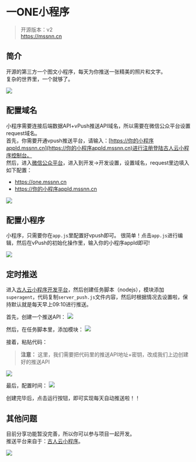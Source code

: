 # 一ONE小程序

> 开源版本：v2    
> https://mssnn.cn

## 简介
开源的第三方一个图文小程序，每天为你推送一张精美的照片和文字。    
复杂的世界里，一个就够了。

![](https://i.loli.net/2019/01/27/5c4c8454c5e31.jpg)

## 配置域名
小程序需要连接后端数据API+vPush推送API域名，所以需要在微信公众平台设置request域名。    
首先，你需要开通vpush推送平台，请输入：[https://你的小程序appId.mssnn.cn](https://你的小程序appId.mssnn.cn)进行注册登陆古人云小程序控制台。   
然后，进入[微信公众平台](https://mp.weixin.qq.com)，进入到开发->开发设置，设置域名，request里边填入如下配置：

- https://one.mssnn.cn
- https://你的小程序appId.mssnn.cn

![](https://i.loli.net/2019/01/26/5c4c7e5ed9db0.jpg)

## 配置小程序
小程序，只需要你在`app.js`里配置好vpush即可。 
很简单！点击`app.js`进行编辑，然后在vPush的初始化操作里，输入你的小程序appId即可!

![](https://i.loli.net/2019/01/26/5c4c7d5e2f974.jpg)

## 定时推送
进入[古人云小程序开发平台](https://mssnn.cn)，然后创建任务脚本（nodejs），模块添加`superagent`，代码复制`server_push.js`文件内容，然后时根据情况去设置啦，保持默认就是每天早上09:10进行推送。

首先，创建一个推送API：
![](https://i.loli.net/2019/01/27/5c4d3f78c0631.jpg)

然后，在任务脚本里，添加模块：
![](https://i.loli.net/2019/01/27/5c4d2d2cbd8b4.jpg)

接着，粘贴代码：
> **注意：** 这里，我们需要把代码里的推送API地址+密钥，改成我们上边创建好的推送API

![](https://i.loli.net/2019/01/27/5c4d2d5746573.jpg)

最后，配置时间：
![](https://i.loli.net/2019/01/27/5c4d2d6aea63f.jpg)

创建完毕后，点击运行按钮，即可实现每天自动推送啦！！

## 其他问题
目前分享功能暂没完善，所以你可以参与项目一起开发。   
推送平台来自于：[古人云小程序](https://mssnn.cn)。

![](https://mssnn.cn/img/qr_gurenyun.jpg)